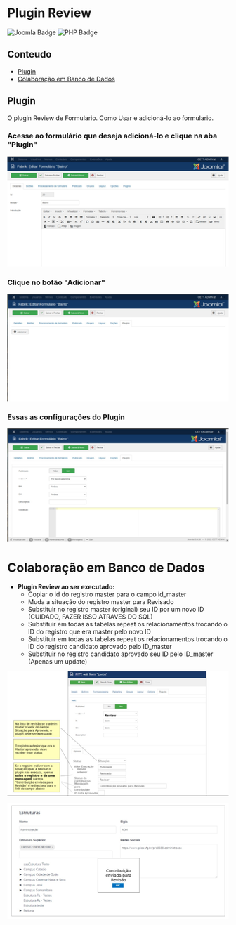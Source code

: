# Plugin Review

![Joomla Badge](https://img.shields.io/badge/Joomla-5091CD?style=for-the-badge&logo=joomla&logoColor=white) ![PHP Badge](https://img.shields.io/badge/PHP-777BB4?style=for-the-badge&logo=php&logoColor=white)


## Conteudo


- [Plugin](#plugin)
- [Colaboração em Banco de Dados](#colaboracao)

## Plugin

O plugin Review de Formulario. Como Usar e adicioná-lo ao formulario.

### Acesse ao formulário que deseja adicioná-lo e clique na aba "Plugin"
<p align="center">
    <img src="img/01.jpeg">
</p>

### Clique no botão "Adicionar"
<p align="center">
    <img src="img/02.jpeg">
</p>

### Essas as configurações do Plugin
<p align="center">
    <img src="img/03.jpeg">
</p>

<div id="colaboracao">
    <h1>Colaboração em Banco de Dados</h1>
</div>

- <b>Plugin Review ao ser executado:</b>
    - Copiar o id do registro master para o campo id_master
    - Muda a situação do registro master para Revisado
    - Substituir no registro master (original) seu ID por um novo ID (CUIDADO, FAZER ISSO ATRAVES DO SQL)
    - Substituir em todas as tabelas repeat os relacionamentos trocando o ID do registro que era master pelo novo ID
    - Substituir em todas as tabelas repeat os relacionamentos trocando o ID do registro candidato aprovado pelo ID_master
    - Substituir no registro candidato aprovado seu ID pelo ID_master (Apenas um update)

<p align="center">
    <img src="img/04.jpeg">
</p>

<p align="center">
    <img src="img/05.jpeg">
</p>
